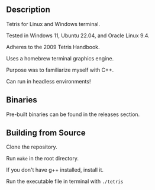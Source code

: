 ## Description
Tetris for Linux and Windows terminal. 

Tested in Windows 11, Ubuntu 22.04, and Oracle Linux 9.4.

Adheres to the 2009 Tetris Handbook.

Uses a homebrew terminal graphics engine.

Purpose was to familiarize myself with C++.

Can run in headless environments!

## Binaries
Pre-built binaries can be found in the releases section.

## Building from Source
Clone the repository.

Run `make` in the root directory.

If you don't have g++ installed, install it.

Run the executable file in terminal with `./tetris`
